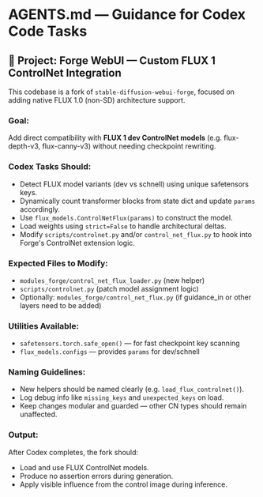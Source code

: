 # AGENTS.md — Guidance for Codex Code Tasks

## 🔧 Project: Forge WebUI — Custom FLUX 1 ControlNet Integration

This codebase is a fork of `stable-diffusion-webui-forge`, focused on adding native FLUX 1.0 (non-SD) architecture support.

### Goal:
Add direct compatibility with **FLUX 1 dev ControlNet models** (e.g. flux-depth-v3, flux-canny-v3) without needing checkpoint rewriting.

### Codex Tasks Should:
- Detect FLUX model variants (dev vs schnell) using unique safetensors keys.
- Dynamically count transformer blocks from state dict and update `params` accordingly.
- Use `flux_models.ControlNetFlux(params)` to construct the model.
- Load weights using `strict=False` to handle architectural deltas.
- Modify `scripts/controlnet.py` and/or `control_net_flux.py` to hook into Forge's ControlNet extension logic.

### Expected Files to Modify:
- `modules_forge/control_net_flux_loader.py` (new helper)
- `scripts/controlnet.py` (patch model assignment logic)
- Optionally: `modules_forge/control_net_flux.py` (if guidance_in or other layers need to be added)

### Utilities Available:
- `safetensors.torch.safe_open()` — for fast checkpoint key scanning
- `flux_models.configs` — provides `params` for dev/schnell

### Naming Guidelines:
- New helpers should be named clearly (e.g. `load_flux_controlnet()`).
- Log debug info like `missing_keys` and `unexpected_keys` on load.
- Keep changes modular and guarded — other CN types should remain unaffected.

### Output:
After Codex completes, the fork should:
- Load and use FLUX ControlNet models.
- Produce no assertion errors during generation.
- Apply visible influence from the control image during inference.

